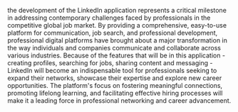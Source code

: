 the development of the LinkedIn application
represents a critical milestone in addressing contemporary challenges faced by professionals 
in the competitive global job market. By providing a comprehensive,
easy-to-use platform for communication, job search, 
and professional development, 
professional digital platforms have brought about a major transformation in the way individuals and companies communicate and collaborate across various industries. 
Because of the features that will be in this application - creating profiles, searching for jobs, sharing content and messaging - 
LinkedIn will become an indispensable tool for professionals seeking to expand their networks, showcase their expertise and explore new career opportunities. 
The platform's focus on fostering meaningful connections, promoting lifelong learning, and facilitating effective hiring processes will make it a leading force in professional networking and career advancement.
